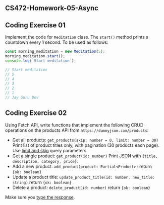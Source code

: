 ## CS472-Homework-05-Async
## Coding Exercise 01
Implement the code for `Meditation` class. The `start()` method prints a countdown every 1 second. To be used as follows:
```typescript
const morning_meditation = new Meditation(5);
morning_meditation.start();
console.log(`Start meditation`);

// Start meditation
// 5
// 4
// 3
// 2
// 1
// Jay Guru Dev
```

## Coding Exercise 02
Using Fetch API, write functions that implement the following CRUD operations on the products API from `https://dummyjson.com/products`:
* Get all products: `get_products(skip: number = 0, limit: number = 30)` Print list of product titles only, with pagination (30 products each page). Use [limit and skip](https://dummyjson.com/docs/products#products-limit_skip) query parameters.
* Get a single product: `get_product(id: number)` Print JSON with `{title, description, category, price}`.
* Add a new product: `add_product(product: Partial<Product>)` return `{ok: boolean}`
* Update a product title: `update_product_title(id: number, new_title: string)` return `{ok: boolean}`
* Delete a product: `delete_product(id: number)` return `{ok: boolean}`
  
Make sure you [type the response](https://transform.tools/json-to-typescript). 
